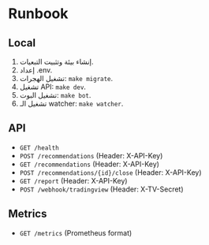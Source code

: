 # Runbook
## Local
1) إنشاء بيئة وتثبيت التبعيات.
2) إعداد .env.
3) تشغيل الهجرات: `make migrate`.
4) تشغيل API: `make dev`.
5) تشغيل البوت: `make bot`.
6) تشغيل الـ watcher: `make watcher`.

## API
- `GET /health`
- `POST /recommendations` (Header: X-API-Key)
- `GET /recommendations` (Header: X-API-Key)
- `POST /recommendations/{id}/close` (Header: X-API-Key)
- `GET /report` (Header: X-API-Key)
- `POST /webhook/tradingview` (Header: X-TV-Secret)

## Metrics
- `GET /metrics` (Prometheus format)
